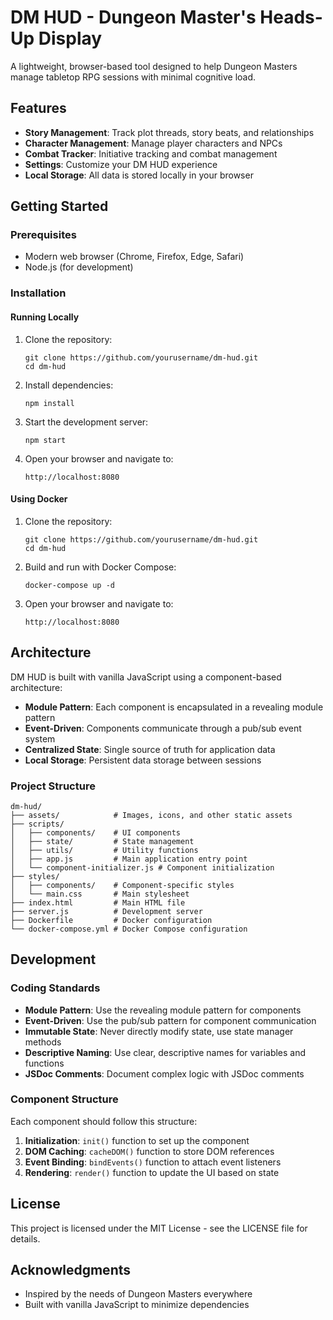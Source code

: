 # DM HUD - Dungeon Master's Heads-Up Display

A lightweight, browser-based tool designed to help Dungeon Masters manage tabletop RPG sessions with minimal cognitive load.

## Features

- **Story Management**: Track plot threads, story beats, and relationships
- **Character Management**: Manage player characters and NPCs
- **Combat Tracker**: Initiative tracking and combat management
- **Settings**: Customize your DM HUD experience
- **Local Storage**: All data is stored locally in your browser

## Getting Started

### Prerequisites

- Modern web browser (Chrome, Firefox, Edge, Safari)
- Node.js (for development)

### Installation

#### Running Locally

1. Clone the repository:
   ```
   git clone https://github.com/yourusername/dm-hud.git
   cd dm-hud
   ```

2. Install dependencies:
   ```
   npm install
   ```

3. Start the development server:
   ```
   npm start
   ```

4. Open your browser and navigate to:
   ```
   http://localhost:8080
   ```

#### Using Docker

1. Clone the repository:
   ```
   git clone https://github.com/yourusername/dm-hud.git
   cd dm-hud
   ```

2. Build and run with Docker Compose:
   ```
   docker-compose up -d
   ```

3. Open your browser and navigate to:
   ```
   http://localhost:8080
   ```

## Architecture

DM HUD is built with vanilla JavaScript using a component-based architecture:

- **Module Pattern**: Each component is encapsulated in a revealing module pattern
- **Event-Driven**: Components communicate through a pub/sub event system
- **Centralized State**: Single source of truth for application data
- **Local Storage**: Persistent data storage between sessions

### Project Structure

```
dm-hud/
├── assets/            # Images, icons, and other static assets
├── scripts/
│   ├── components/    # UI components
│   ├── state/         # State management
│   ├── utils/         # Utility functions
│   ├── app.js         # Main application entry point
│   └── component-initializer.js # Component initialization
├── styles/
│   ├── components/    # Component-specific styles
│   └── main.css       # Main stylesheet
├── index.html         # Main HTML file
├── server.js          # Development server
├── Dockerfile         # Docker configuration
└── docker-compose.yml # Docker Compose configuration
```

## Development

### Coding Standards

- **Module Pattern**: Use the revealing module pattern for components
- **Event-Driven**: Use the pub/sub pattern for component communication
- **Immutable State**: Never directly modify state, use state manager methods
- **Descriptive Naming**: Use clear, descriptive names for variables and functions
- **JSDoc Comments**: Document complex logic with JSDoc comments

### Component Structure

Each component should follow this structure:

1. **Initialization**: `init()` function to set up the component
2. **DOM Caching**: `cacheDOM()` function to store DOM references
3. **Event Binding**: `bindEvents()` function to attach event listeners
4. **Rendering**: `render()` function to update the UI based on state

## License

This project is licensed under the MIT License - see the LICENSE file for details.

## Acknowledgments

- Inspired by the needs of Dungeon Masters everywhere
- Built with vanilla JavaScript to minimize dependencies 